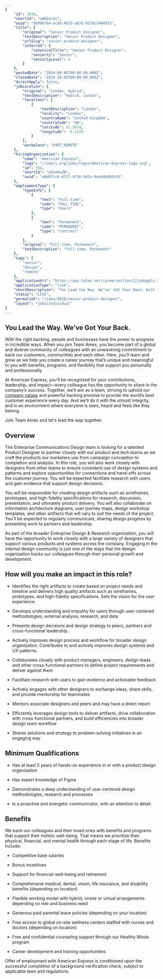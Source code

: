 ```yaml
---
{
	"id": 2028,
	"shortId": "uWR2xLUV",
	"uuid": "db896764-ec8d-4015-a87d-91f0c3404933",
	"title": {
		"original": "Senior Product Designer",
		"textDescription": "Senior Product Designer",
		"urlSlug": "senior-product-designer",
		"inferred": {
			"canonicalTitle": "Senior Product Designer",
			"seniorty": "Senior",
			"seniortyLevel": 4
		}
	},
	"postedDate": "2024-09-06T00:00:00.000Z",
	"closedDate": "2024-10-04T00:00:00.000Z",
	"directApply": false,
	"jobLocation": {
		"original": "London, Hybrid",
		"textDescription": "Hybrid, London",
		"locations": [
			{
				"textDescription": "London",
				"locality": "London",
				"countryName": "United Kingdom",
				"countryCode": "GB",
				"latitude": 51.5074,
				"longitude": -0.1278
			}
		],
		"workplace": "PART_REMOTE"
	},
	"hiringOrganization": {
		"name": "American Express",
		"logo": "//uxbri.org/jobs/logos/American-Express-logo.svg",
		"id": 356,
		"shortId": "UXndXwZN",
		"uuid": "e6d0f1c6-6f27-4f36-941a-9ee9d6d62c93"
	},
	"employmentType": {
		"typeInfo": [
			{
				"text": "Full-time",
				"code": "FULL_TIME",
				"type": "hours"
			},
			{
				"text": "Permanent",
				"code": "PERMANENT",
				"type": "contract"
			}
		],
		"original": "Full-time, Permanent",
		"textDescription": "Full-time, Permanent"
	},
	"tags": [
		"senior",
		"design",
		"remote"
	],
	"applicationUri": "https://axp.taleo.net/careersection/2/jobapply.ftl?job=24016536&lang=en&src=JB-10780",
	"applicationType": "link",
	"shortDescription": "You Lead the Way. We’ve’ Got Your Back. With the right backing, people and businesses have the power to progress in incredible ways. When you join Team Amex, you become part of a global and diverse",
	"status": "LIVE",
	"permalink": "/jobs/2028/senior-product-designer",
	"layout": "jobs/individual"
}
---
```

<h2>You Lead the Way. We’ve Got Your Back.</h2><p>With the right backing, people and businesses have the power to progress in incredible ways. When you join Team Amex, you become part of a global and diverse community of colleagues with an unwavering commitment to back our customers, communities and each other. Here, you’ll learn and grow as we help you create a career journey that’s unique and meaningful to you with benefits, programs, and flexibility that support you personally and professionally.</p><p>At American Express, you’ll be recognized for your contributions, leadership, and impact—every colleague has the opportunity to share in the company’s success. Together, we’ll win as a team, striving to uphold our <a target="_blank" rel="noopener noreferrer nofollow" href="https://about.americanexpress.com/our-company/who-we-are/who-we-are/default.aspx#values">company values</a> and powerful backing promise to provide the world’s best customer experience every day. And we’ll do it with the utmost integrity, and in an environment where everyone is seen, heard and feels like they belong.</p><p>Join Team Amex and let's lead the way together.</p><h2>Overview</h2><p>The Enterprise Communications Design team is looking for a talented Product Designer to partner closely with our product and tech teams as we craft the products our marketers use from campaign conception to completion and analysis. In this role, you will also work closely with designers from other teams to ensure consistent use of design systems and patterns and explore opportunities for connections and hand-offs across the customer journey. You will be expected facilitate research with users and gain evidence that support design decisions.</p><p>You will be responsible for creating design artifacts such as wireframes, prototypes, and high-fidelity specifications for research, discussion, presentation, and ultimately product delivery. You will also collaborate on information architecture diagrams, user journey maps, design workshop templates, and other artifacts that will vary to suit the needs of the project. You'll be expected to regularly communicate, sharing design progress by presenting work to partners and leadership.</p><p>As part of the broader Enterprise Design &amp; Research organization, you will have the opportunity to work closely with a large variety of designers that support various products and systems across the company. Engaging in the internal design community is just one of the ways that the design organization backs our colleagues through their personal growth and development.&nbsp;</p><h2>How will you make an impact in this role?</h2><ul><li><p>Identifies the right artifacts to create based on project needs and timeline and delivers high quality artifacts such as wireframes, prototypes, and high-fidelity specifications. Sets the vision for the user experience.</p></li><li><p>Develops understanding and empathy for users through user-centered methodologies, external analysis, research, and data</p></li><li><p>Presents design decisions and design strategy to peers, partners and cross-functional leadership.</p></li><li><p>Actively improves design process and workflow for broader design organization. Contributes to and actively improves design systems and UX patterns.</p></li><li><p>Collaborates closely with product managers, engineers, design leads and other cross-functional partners to define project requirements and deliver against them</p></li><li><p>Facilitate research with users to gain evidence and actionable feedback</p></li><li><p>Actively engages with other designers to exchange ideas, share skills, and provide mentorship for teammates</p></li><li><p>Mentors associate designers and peers and may have a direct report</p></li><li><p>Efficiently leverages design tools to deliver artifacts, drive collaboration with cross-functional partners, and build efficiencies into broader design team workflow</p></li><li><p>Shares solutions and strategy to problem-solving initiatives in an engaging way</p></li></ul><h2>Minimum Qualifications</h2><ul><li><p>Has at least 5 years of hands-on experience in or with a product design organization</p></li><li><p>Has expert knowledge of Figma</p></li><li><p>Demonstrates a deep understanding of user-centered design methodologies, research and processes</p></li><li><p>Is a proactive and energetic communicator, with an attention to detail.</p></li></ul><h2>Benefits</h2><p>We back our colleagues and their loved ones with benefits and programs that support their holistic well-being. That means we prioritize their physical, financial, and mental health through each stage of life. Benefits include:</p><ul><li><p>Competitive base salaries&nbsp;</p></li><li><p>Bonus incentives&nbsp;</p></li><li><p>Support for financial-well-being and retirement&nbsp;</p></li><li><p>Comprehensive medical, dental, vision, life insurance, and disability benefits (depending on location)&nbsp;</p></li><li><p>Flexible working model with hybrid, onsite or virtual arrangements depending on role and business need&nbsp;</p></li><li><p>Generous paid parental leave policies (depending on your location)&nbsp;</p></li><li><p>Free access to global on-site wellness centers staffed with nurses and doctors (depending on location)&nbsp;</p></li><li><p>Free and confidential counseling support through our Healthy Minds program&nbsp;</p></li><li><p>Career development and training opportunities</p></li></ul><p>Offer of employment with American Express is conditioned upon the successful completion of a background verification check, subject to applicable laws and regulations.</p>
